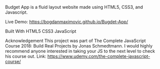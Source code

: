 Budget App is a fluid layout website made using HTML5, CSS3, and Javascript.

Live Demo: https://bogdanmaximovic.github.io/Bugdet-App/

Built With HTML5 CSS3 JavaScript

Acknowledgement This project was part of The Complete JavaScript Course 2018: Build Real Projects by Jonas Schmedtmann. I would highly recommend anyone interested in taking your JS to the next level to check his course out. Link: https://www.udemy.com/the-complete-javascript-course/
